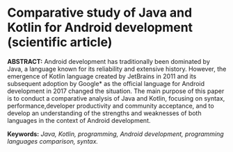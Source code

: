 # Comparative study of Java and Kotlin for Android development (scientific article)

__ABSTRACT:__ Android development has traditionally been dominated by Java, a language known for its reliability and extensive history. However, the emergence of Kotlin language created by JetBrains in 2011 and its subsequent adoption by Google* as the official language for Android development in 2017 changed the situation. The main purpose of this paper is to conduct a comparative analysis of Java and Kotlin, focusing on syntax, performance,developer productivity and community acceptance, and to develop an understanding of the strengths and weaknesses of both languages in the context of Android development.

__Keywords:__ _Java, Kotlin, programming, Android development, programming languages comparison, syntax._
